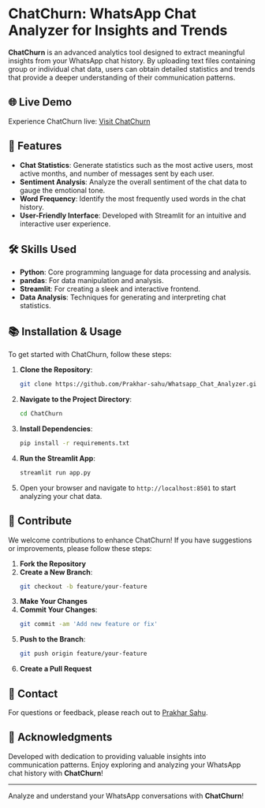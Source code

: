 # ChatChurn: WhatsApp Chat Analyzer for Insights and Trends

**ChatChurn** is an advanced analytics tool designed to extract meaningful insights from your WhatsApp chat history. By uploading text files containing group or individual chat data, users can obtain detailed statistics and trends that provide a deeper understanding of their communication patterns.

## 🌐 Live Demo

Experience ChatChurn live: [Visit ChatChurn](https://whatsappchatanalyzerr.streamlit.app/) <!-- Replace with your live website URL -->


## 🚀 Features

- **Chat Statistics**: Generate statistics such as the most active users, most active months, and number of messages sent by each user.
- **Sentiment Analysis**: Analyze the overall sentiment of the chat data to gauge the emotional tone.
- **Word Frequency**: Identify the most frequently used words in the chat history.
- **User-Friendly Interface**: Developed with Streamlit for an intuitive and interactive user experience.

## 🛠️ Skills Used

- **Python**: Core programming language for data processing and analysis.
- **pandas**: For data manipulation and analysis.
- **Streamlit**: For creating a sleek and interactive frontend.
- **Data Analysis**: Techniques for generating and interpreting chat statistics.

## 📚 Installation & Usage

To get started with ChatChurn, follow these steps:

1. **Clone the Repository**:
    ```bash
    git clone https://github.com/Prakhar-sahu/Whatsapp_Chat_Analyzer.git
    ```
2. **Navigate to the Project Directory**:
    ```bash
    cd ChatChurn
    ```
3. **Install Dependencies**:
    ```bash
    pip install -r requirements.txt
    ```
4. **Run the Streamlit App**:
    ```bash
    streamlit run app.py
    ```
5. Open your browser and navigate to `http://localhost:8501` to start analyzing your chat data.

## 🎨 Contribute

We welcome contributions to enhance ChatChurn! If you have suggestions or improvements, please follow these steps:

1. **Fork the Repository**
2. **Create a New Branch**:
    ```bash
    git checkout -b feature/your-feature
    ```
3. **Make Your Changes**
4. **Commit Your Changes**:
    ```bash
    git commit -am 'Add new feature or fix'
    ```
5. **Push to the Branch**:
    ```bash
    git push origin feature/your-feature
    ```
6. **Create a Pull Request**

## 📧 Contact

For questions or feedback, please reach out to [Prakhar Sahu](mailto:jsahu2814@gmail.com).

## 🌟 Acknowledgments

Developed with dedication to providing valuable insights into communication patterns. Enjoy exploring and analyzing your WhatsApp chat history with **ChatChurn**!

---

Analyze and understand your WhatsApp conversations with **ChatChurn**!
